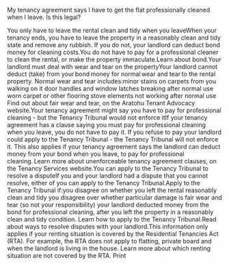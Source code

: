 My tenancy agreement says I have to get the flat professionally cleaned when I leave. Is this legal?

You only have to leave the rental clean and tidy when you leaveWhen your tenancy ends, you have to leave the property in a reasonably clean and tidy state and remove any rubbish. If you do not, your landlord can deduct bond money for cleaning costs.You do not have to pay for a professional cleaner to clean the rental, or make the property immaculate.Learn about bond.Your landlord must deal with wear and tear on the propertyYour landlord cannot deduct (take) from your bond money for normal wear and tear to the rental property. Normal wear and tear includes:minor stains on carpets from you walking on it
door handles and window latches breaking after normal use
worn carpet or other flooring
stove elements not working after normal use
Find out about fair wear and tear, on the Aratohu Tenant Advocacy website.Your tenancy agreement might say you have to pay for professional cleaning - but the Tenancy Tribunal would not enforce itIf your tenancy agreement has a clause saying you must pay for professional cleaning when you leave, you do not have to pay it. If you refuse to pay your landlord could apply to the Tenancy Tribunal - the Tenancy Tribunal will not enforce it. This also applies if your tenancy agreement says the landlord can deduct money from your bond when you leave, to pay for professional cleaning. Learn more about unenforceable tenancy agreement clauses, on the Tenancy Services website.You can apply to the Tenancy Tribunal to resolve a disputeIf you and your landlord had a dispute that you cannot resolve, either of you can apply to the Tenancy Tribunal.Apply to the Tenancy Tribunal if:you disagree on whether you left the rental reasonably clean and tidy
you disagree over whether particular damage is fair wear and tear (so not your responsibility)
your landlord deducted money from the bond for professional cleaning, after you left the property in a reasonably clean and tidy condition.
Learn how to apply to the Tenancy Tribunal.Read about ways to resolve disputes with your landlord.This information only applies if your renting situation is covered by the Residential Tenancies Act (RTA). For example, the RTA does not apply to flatting, private board and when the landlord is living in the house. Learn more about which renting situation are not covered by the RTA.  Print 